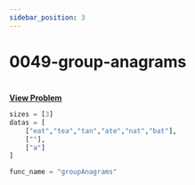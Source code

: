 ```yaml
---
sidebar_position: 3
---
```


# 0049-group-anagrams
#
[**View Problem**](https://leetcode.com/problems/group-anagrams)

```python 0049-group-anagrams
sizes = [3]
datas = [
    ["eat","tea","tan","ate","nat","bat"],
    [""],
    ["a"]
]

func_name = "groupAnagrams"
```